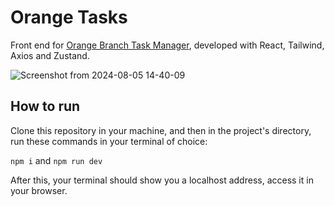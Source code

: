 # Orange Tasks

Front end for [Orange Branch Task Manager](https://github.com/Giovani-O/OrangeBranchTaskManager), developed with React, Tailwind, Axios and Zustand.

![Screenshot from 2024-08-05 14-40-09](https://github.com/user-attachments/assets/fcb2cc95-9fee-41b0-80b6-33d145582344)

## How to run
Clone this repository in your machine, and then in the project's directory, run these commands in your terminal of choice:

`npm i` and `npm run dev`

After this, your terminal should show you a localhost address, access it in your browser.



